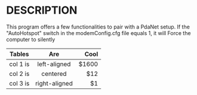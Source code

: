 # DESCRIPTION

This program offers a few functionalities to pair with a PdaNet setup.
If the "AutoHotspot" switch in the modemConfig.cfg file equals 1, it will Force the computer to silently 


| Tables   |      Are      |  Cool |
|----------|:-----------------------:|------:|
| col 1 is |      left-aligned       | $1600 |
| col 2 is |    centered   |   $12 |
| col 3 is | right-aligned |    $1 |
